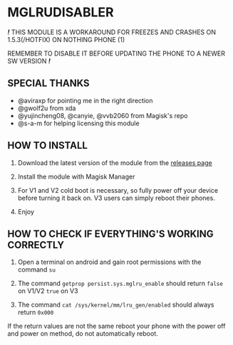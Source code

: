 MGLRUDISABLER
=
***!***
THIS MODULE IS A WORKAROUND FOR FREEZES AND CRASHES ON 1.5.3(/HOTFIX) ON NOTHING PHONE (1)

REMEMBER TO DISABLE IT BEFORE UPDATING THE PHONE TO A NEWER SW VERSION
***!***

SPECIAL THANKS
-
* @aviraxp for pointing me in the right direction
* @gwolf2u from xda
* @yujincheng08, @canyie, @vvb2060 from Magisk's repo
* @s-a-m for helping licensing this module


HOW TO INSTALL
-
1. Download the latest version of the module from the [releases page](https://github.com/LukeSkyD/NP1-MGLRU-FIX/releases)

2. Install the module with Magisk Manager

3. For V1 and V2 cold boot is necessary, so fully power off your device before turning it back on.
V3 users can simply reboot their phones.

4. Enjoy


HOW TO CHECK IF EVERYTHING'S WORKING CORRECTLY
-
1. Open a terminal on android and gain root permissions with the command
```su```

2. The command ```getprop persist.sys.mglru_enable``` should return ```false``` on V1/V2 ```true``` on V3

3. The command ```cat /sys/kernel/mm/lru_gen/enabled``` should always return ```0x000```

If the return values are not the same reboot your phone with the power off and power on method, do not automatically reboot.
